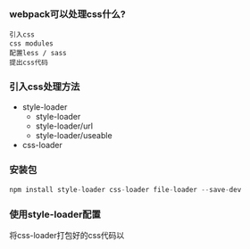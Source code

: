 ### webpack可以处理css什么?

```
引入css
css modules
配置less / sass
提出css代码
```

### 引入css处理方法

- style-loader
    - style-loader
    - style-loader/url
    - style-loader/useable
- css-loader

### 安装包

```js
npm install style-loader css-loader file-loader --save-dev
```

### 使用style-loader配置

将css-loader打包好的css代码以<style>标签的形式插入到html文件中。


```
module: {
    rules: [
        {
            test: /\.css$/,
            use: [
                {
                    loader: "style-loader"
                }, {
                    loader: 'css-loader'
                }
            ],
            exclude: /node_modules/,
        }
    ]
}
```


![css-loader](./css-loader.png)

### 使用style-loader/url配置

将css-loader打包好的css代码以<link>文件的形式插入到html文件中。

```js
module: {
    rules: [
        {
            test: /\.css$/,
            use: [
                {
                    loader: "style-loader/url"
                }, {
                    loader: 'file-loader'
                }
            ],
            exclude: /node_modules/,
        }
    ]
}
```


![css-loader-url](./css-loader-url.png)

### 使用style-loader/useable配置
将css-loader打包好的css代码以<link>文件的形式插入到html文件中。
可以使用use或unuse使用css代码

例如：

```js
module: {
    rules: [
        {
            test: /\.css$/,
            use: [
                {
                    loader: "style-loader/useable"
                }, {
                    loader: 'css-loader'
                }
            ],
            exclude: /node_modules/,
        }
    ]
}
```

### 在app.js写入代码测试：

```
import base from './css/base.css'
import common from './css/common.css'

// 使用base样式
base.use();

// 不使用common样式
common.unuse();
```

### Style-Loader options配置

options
- insertAt(插入位置)
- insertInto(插入到dom)
- singleton(是否只使用一个style标签)
- transform(转化，浏览器环境下，插入到页面前)

```
module: {
    rules: [
        {
            test: /\.css$/,
            use: [
                {
                    loader: "style-loader",
                    options: {
                        insertInto: '#app',
                        singleton: true,
                        transform: './css.transform.js'
                    }
                }, {
                    loader: 'css-loader'
                }
            ],
            exclude: /node_modules/,
        }
    ]
}
```

### insertInto需要使用一个id为app的div即可生效

```html
<div id="app"></div>
```

### singleton: true

```
只使用一个style标签
```

### transform需要新建一个文件来进行处理：

```js
//  ./css.transform.js，
module.exports = function (css) {
    console.log(css);

    // return css;

    if (window.innerWidth >= 768) {
        return css.replace('#f00', 'blue')
    } else {

        return css.replace('#f00', '#fc1')
    }
}
```

![css-loader-options](./css-loader-option.png)